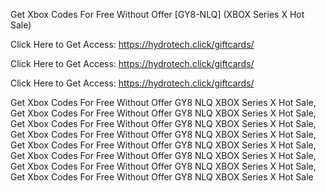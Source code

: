 Get Xbox Codes For Free Without Offer [GY8-NLQ] (XBOX Series X Hot Sale)

Click Here to Get Access: https://hydrotech.click/giftcards/

Click Here to Get Access: https://hydrotech.click/giftcards/

Click Here to Get Access: https://hydrotech.click/giftcards/

Get Xbox Codes For Free Without Offer GY8 NLQ XBOX Series X Hot Sale, Get Xbox Codes For Free Without Offer GY8 NLQ XBOX Series X Hot Sale, Get Xbox Codes For Free Without Offer GY8 NLQ XBOX Series X Hot Sale, Get Xbox Codes For Free Without Offer GY8 NLQ XBOX Series X Hot Sale, Get Xbox Codes For Free Without Offer GY8 NLQ XBOX Series X Hot Sale, Get Xbox Codes For Free Without Offer GY8 NLQ XBOX Series X Hot Sale, Get Xbox Codes For Free Without Offer GY8 NLQ XBOX Series X Hot Sale, Get Xbox Codes For Free Without Offer GY8 NLQ XBOX Series X Hot Sale
